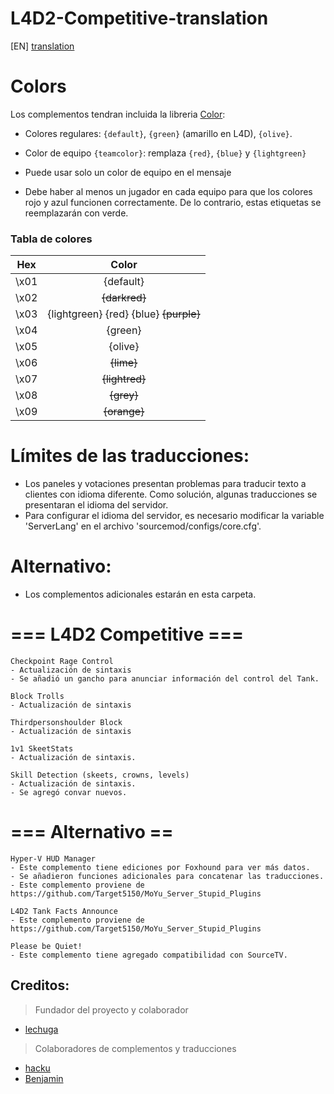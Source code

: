 # L4D2-Competitive-translation

[EN] [translation](https://translate.google.com/translate?sl=es&tl=en&u=https://github.com/lechuga16/L4D2-Competitive-Es-translation)

# Colors
Los complementos tendran incluida la libreria [Color](https://forums.alliedmods.net/showthread.php?t=96831):
 * Colores regulares: `{default}`, `{green}` (amarillo en L4D), `{olive}`.
 * Color de equipo `{teamcolor}`: remplaza `{red}`, `{blue}` y `{lightgreen}`
 
 * Puede usar solo un color de equipo en el mensaje
 * Debe haber al menos un jugador en cada equipo para que los colores rojo y azul funcionen correctamente. 
 De lo contrario, estas etiquetas se reemplazarán con verde.

### Tabla de colores
| Hex   | Color          |
| ------|:--------------:|
| \x01  | {default}      |
| \x02  | ~~{darkred}~~  |
| \x03  | {lightgreen} {red} {blue} ~~{purple}~~|
| \x04  | {green}        |
| \x05  | {olive}        |
| \x06  | ~~{lime}~~     |
| \x07  | ~~{lightred}~~ |
| \x08  | ~~{grey}~~     |
| \x09  | ~~{orange}~~   |

# Límites de las traducciones:
- Los paneles y votaciones presentan problemas para traducir texto a clientes con idioma diferente. Como solución, algunas traducciones se presentaran el idioma del servidor.
- Para configurar el idioma del servidor, es necesario modificar la variable 'ServerLang' en el archivo 'sourcemod/configs/core.cfg'.

# Alternativo:
- Los complementos adicionales estarán en esta carpeta.

# === L4D2 Competitive ===
```
Checkpoint Rage Control
- Actualización de sintaxis
- Se añadió un gancho para anunciar información del control del Tank.

Block Trolls
- Actualización de sintaxis

Thirdpersonshoulder Block
- Actualización de sintaxis

1v1 SkeetStats
- Actualización de sintaxis.

Skill Detection (skeets, crowns, levels)
- Actualización de sintaxis.
- Se agregó convar nuevos.
```

# === Alternativo ==
```
Hyper-V HUD Manager
- Este complemento tiene ediciones por Foxhound para ver más datos.
- Se añadieron funciones adicionales para concatenar las traducciones.
- Este complemento proviene de https://github.com/Target5150/MoYu_Server_Stupid_Plugins

L4D2 Tank Facts Announce
- Este complemento proviene de https://github.com/Target5150/MoYu_Server_Stupid_Plugins

Please be Quiet!
- Este complemento tiene agregado compatibilidad con SourceTV.
```

## Creditos:
> Fundador del proyecto y colaborador
- [lechuga](https://s.team/p/dtr-vcmc)
> Colaboradores de complementos y traducciones
- [hacku](https://s.team/p/cknf-hhdq)
- [Benjamin ](https://s.team/p/grk-pvmw)
